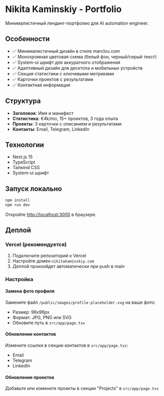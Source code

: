 # Nikita Kaminskiy - Portfolio

Минималистичный лендинг-портфолио для AI automation engineer.

## Особенности

- ✅ Минималистичный дизайн в стиле marclou.com
- ✅ Монохромная цветовая схема (белый фон, черный/серый текст)
- ✅ System-ui шрифт для аккуратного отображения
- ✅ Адаптивный дизайн для десктопа и мобильных устройств
- ✅ Секция статистики с ключевыми метриками
- ✅ Карточки проектов с результатами
- ✅ Контактная информация

## Структура

- **Заголовок**: Имя и манифест
- **Статистика**: €4k/mo, 15+ проектов, 3 года опыта
- **Проекты**: 3 карточки с описанием и результатами
- **Контакты**: Email, Telegram, LinkedIn

## Технологии

- Next.js 15
- TypeScript
- Tailwind CSS
- System-ui шрифт

## Запуск локально

```bash
npm install
npm run dev
```

Откройте [http://localhost:3000](http://localhost:3000) в браузере.

## Деплой

### Vercel (рекомендуется)

1. Подключите репозиторий к Vercel
2. Настройте домен `nikitakaminskiy.com`
3. Деплой произойдет автоматически при push в main

### Настройка

#### Замена фото профиля

Замените файл `/public/images/profile-placeholder.svg` на ваше фото:
- Размер: 96x96px
- Формат: JPG, PNG или SVG
- Обновите путь в `src/app/page.tsx`

#### Обновление контактов

Измените ссылки в секции контактов в `src/app/page.tsx`:
- Email
- Telegram
- LinkedIn

#### Обновление проектов

Добавьте или измените проекты в секции "Projects" в `src/app/page.tsx`